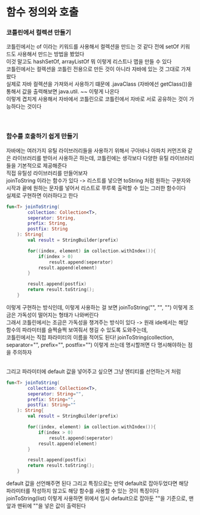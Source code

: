 # 함수 정의와 호출
### 코틀린에서 컬렉션 만들기
코틀린에서는 of 이라는 키워드를 사용해서 컬렉션을 만드는 것 같다 전에 setOf 키워드도 사용해서 만드는 방법을 봤었다 <br>
이것 말고도 hashSetOf, arrayListOf 뭐 이렇게 리스트나 맵을 만들 수 있다 <br>
코틀린에서는 컬렉션을 코틀린 전용으로 만든 것이 아니라 자바에 있는 것 그대로 가져왔다 <br>
실제로 자바 컬렉션을 가져와서 사용하기 떄문에 .javaClass (자바에선 getClass())을 통해서 값을 출력해보면 java.util. ~~ 이렇게 나온다 <br>
이렇게 겹치게 사용해서 자바에서 코틀린으로 코틀린에서 자바로 서로 공유하는 것이 가능하다는 것이다 <br>
<br><br>

### 함수를 호출하기 쉽게 만들기
자바에는 여러가지 유틸 라이브러리들을 사용하기 위해서 구아바나 아파치 커먼즈와 같은 라이브러리를 받아서 사용하곤 하는데, 코틀린에는 생각보다 다양한 유틸 라이브러리들을 기본적으로 제공해준다 <br>
직접 유틸성 라이브러리를 만들어보자 <br>
joinToString 이라는 함수가 있다 -> 리스트를 넣으면 toString 처럼 원하는 구분자와 시작과 끝에 원하는 문자를 넣어서 리스트로 쭈루룩 출력할 수 있는 그러한 함수이다 <br>
실제로 구현하면 이러하다고 한다 <br>
```kotlin
fun<T> joinToString(
        collection: Collection<T>,
        seperator: String,
        prefix: String,
        postfix: String
    ): String{
        val result = StringBuilder(prefix)

        for((index, element) in collection.withIndex()){
            if(index > 0)
                result.append(seperator)
            result.append(element)
        }

        result.append(postfix)
        return result.toString();
    }
```
이렇게 구현하는 방식인데, 이렇게 사용하는 걸 보면 joinToString("", "", "") 이렇게 조금은 가독성이 떨어지는 형태가 나와버린다 <br>
그래서 코틀린에서는 조금은 가독성을 챙겨주는 방식이 있다 -> 원래 ide에서는 해당 함수의 파라미터를 슬쩍슬쩍 보여줘서 챙길 수 있도록 도와주는데, <br>
코틀린에서는 직접 파라미터의 이름을 적어도 된다! joinToString(collection, separator="", prefix="", postfix="") 이렇게 쓰는데 명시할꺼면 다 명시해야하는 점을 주의하자 <br>
<br>

그리고 파라미터에 default 값을 넣어주고 싶으면 그냥 엔티티를 선언하는거 처럼
```kotlin
fun<T> joinToString(
        collection: Collection<T>,
        seperator: String="",
        prefix: String="",
        postfix: String=""
    ): String{
        val result = StringBuilder(prefix)

        for((index, element) in collection.withIndex()){
            if(index > 0)
                result.append(seperator)
            result.append(element)
        }

        result.append(postfix)
        return result.toString();
    }
```
default 값을 선언해주면 된다 그리고 특징으로는 만약 default로 잡아두었다면 해당 파라미터를 작성하지 않고도 해당 함수를 사용할 수 있는 것이 특징이다 <br>
joinToString(list) 이렇게 사용하면 위에서 임시 default으로 잡아둔 ""을 기준으로, 맨 앞과 맨뒤에 ""을 넣은 값이 출력된다 <br>
